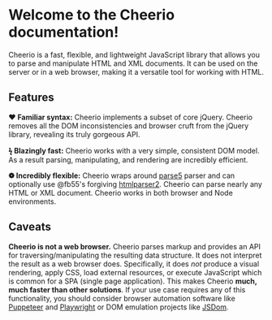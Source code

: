 # Welcome to the Cheerio documentation!

Cheerio is a fast, flexible, and lightweight JavaScript library that allows you
to parse and manipulate HTML and XML documents. It can be used on the server or
in a web browser, making it a versatile tool for working with HTML.

## Features

**&#10084; Familiar syntax:** Cheerio implements a subset of core jQuery.
Cheerio removes all the DOM inconsistencies and browser cruft from the jQuery
library, revealing its truly gorgeous API.

**&#991; Blazingly fast:** Cheerio works with a very simple, consistent DOM
model. As a result parsing, manipulating, and rendering are incredibly
efficient.

**&#10049; Incredibly flexible:** Cheerio wraps around
[parse5](https://github.com/inikulin/parse5) parser and can optionally use
@fb55's forgiving [htmlparser2](https://github.com/fb55/htmlparser2/). Cheerio
can parse nearly any HTML or XML document. Cheerio works in both browser and
Node environments.

## Caveats

**Cheerio is not a web browser.** Cheerio parses markup and provides an API for
traversing/manipulating the resulting data structure. It does not interpret the
result as a web browser does. Specifically, it does _not_ produce a visual
rendering, apply CSS, load external resources, or execute JavaScript which is
common for a SPA (single page application). This makes Cheerio **much, much
faster than other solutions**. If your use case requires any of this
functionality, you should consider browser automation software like
[Puppeteer](https://github.com/puppeteer/puppeteer) and
[Playwright](https://github.com/microsoft/playwright) or DOM emulation projects
like [JSDom](https://github.com/jsdom/jsdom).
